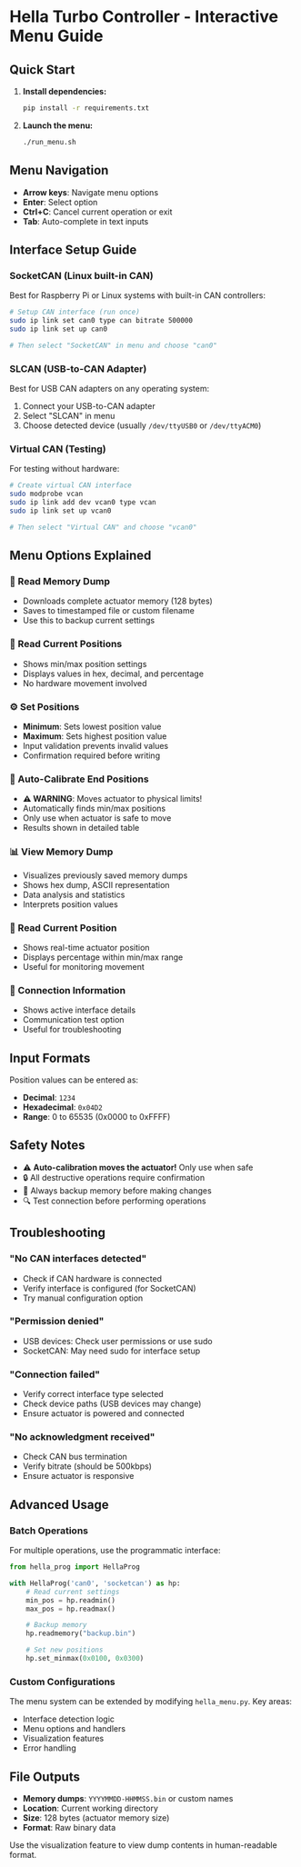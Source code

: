 # Hella Turbo Controller - Interactive Menu Guide

## Quick Start

1. **Install dependencies:**

   ```bash
   pip install -r requirements.txt
   ```

2. **Launch the menu:**
   ```bash
   ./run_menu.sh
   ```

## Menu Navigation

- **Arrow keys**: Navigate menu options
- **Enter**: Select option
- **Ctrl+C**: Cancel current operation or exit
- **Tab**: Auto-complete in text inputs

## Interface Setup Guide

### SocketCAN (Linux built-in CAN)

Best for Raspberry Pi or Linux systems with built-in CAN controllers:

```bash
# Setup CAN interface (run once)
sudo ip link set can0 type can bitrate 500000
sudo ip link set up can0

# Then select "SocketCAN" in menu and choose "can0"
```

### SLCAN (USB-to-CAN Adapter)

Best for USB CAN adapters on any operating system:

1. Connect your USB-to-CAN adapter
2. Select "SLCAN" in menu
3. Choose detected device (usually `/dev/ttyUSB0` or `/dev/ttyACM0`)

### Virtual CAN (Testing)

For testing without hardware:

```bash
# Create virtual CAN interface
sudo modprobe vcan
sudo ip link add dev vcan0 type vcan
sudo ip link set up vcan0

# Then select "Virtual CAN" and choose "vcan0"
```

## Menu Options Explained

### 📁 Read Memory Dump

- Downloads complete actuator memory (128 bytes)
- Saves to timestamped file or custom filename
- Use this to backup current settings

### 📍 Read Current Positions

- Shows min/max position settings
- Displays values in hex, decimal, and percentage
- No hardware movement involved

### ⚙️ Set Positions

- **Minimum**: Sets lowest position value
- **Maximum**: Sets highest position value
- Input validation prevents invalid values
- Confirmation required before writing

### 🎯 Auto-Calibrate End Positions

- **⚠️ WARNING**: Moves actuator to physical limits!
- Automatically finds min/max positions
- Only use when actuator is safe to move
- Results shown in detailed table

### 📊 View Memory Dump

- Visualizes previously saved memory dumps
- Shows hex dump, ASCII representation
- Data analysis and statistics
- Interprets position values

### 🔄 Read Current Position

- Shows real-time actuator position
- Displays percentage within min/max range
- Useful for monitoring movement

### 🔧 Connection Information

- Shows active interface details
- Communication test option
- Useful for troubleshooting

## Input Formats

Position values can be entered as:

- **Decimal**: `1234`
- **Hexadecimal**: `0x04D2`
- **Range**: 0 to 65535 (0x0000 to 0xFFFF)

## Safety Notes

- ⚠️ **Auto-calibration moves the actuator!** Only use when safe
- 🔒 All destructive operations require confirmation
- 💾 Always backup memory before making changes
- 🔍 Test connection before performing operations

## Troubleshooting

### "No CAN interfaces detected"

- Check if CAN hardware is connected
- Verify interface is configured (for SocketCAN)
- Try manual configuration option

### "Permission denied"

- USB devices: Check user permissions or use sudo
- SocketCAN: May need sudo for interface setup

### "Connection failed"

- Verify correct interface type selected
- Check device paths (USB devices may change)
- Ensure actuator is powered and connected

### "No acknowledgment received"

- Check CAN bus termination
- Verify bitrate (should be 500kbps)
- Ensure actuator is responsive

## Advanced Usage

### Batch Operations

For multiple operations, use the programmatic interface:

```python
from hella_prog import HellaProg

with HellaProg('can0', 'socketcan') as hp:
    # Read current settings
    min_pos = hp.readmin()
    max_pos = hp.readmax()

    # Backup memory
    hp.readmemory("backup.bin")

    # Set new positions
    hp.set_minmax(0x0100, 0x0300)
```

### Custom Configurations

The menu system can be extended by modifying `hella_menu.py`. Key areas:

- Interface detection logic
- Menu options and handlers
- Visualization features
- Error handling

## File Outputs

- **Memory dumps**: `YYYYMMDD-HHMMSS.bin` or custom names
- **Location**: Current working directory
- **Size**: 128 bytes (actuator memory size)
- **Format**: Raw binary data

Use the visualization feature to view dump contents in human-readable format.
